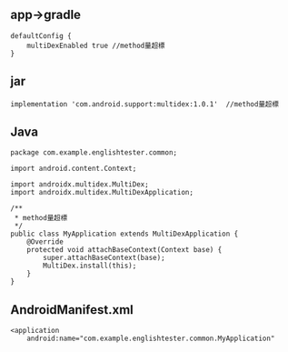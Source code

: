 app->gradle
---
	defaultConfig {
        multiDexEnabled true //method量超標
    }


jar
---
	implementation 'com.android.support:multidex:1.0.1'  //method量超標



Java
---
	package com.example.englishtester.common;

	import android.content.Context;

	import androidx.multidex.MultiDex;
	import androidx.multidex.MultiDexApplication;

	/**
	 * method量超標
	 */
	public class MyApplication extends MultiDexApplication {
	    @Override
	    protected void attachBaseContext(Context base) {
	        super.attachBaseContext(base);
	        MultiDex.install(this);
	    }
	}


AndroidManifest.xml
---
	<application
        android:name="com.example.englishtester.common.MyApplication"